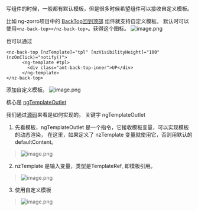 写组件的时候，一般都有默认模板，但是很多时候希望组件可以接收自定义模板。

比如 ng-zorro项目中的 [BackTop回到顶部](https://ng.ant.design/components/back-top/zh) 组件就支持自定义模板。
默认时可以使用`<nz-back-top></nz-back-top>`。获得这个图标。
![image.png](https://upload-images.jianshu.io/upload_images/71414-867e4b24f3df9dc8.png?imageMogr2/auto-orient/strip%7CimageView2/2/w/1240)

也可以通过
```
<nz-back-top [nzTemplate]="tpl" [nzVisibilityHeight]="100" (nzOnClick)="notify()">
      <ng-template #tpl>
        <div class="ant-back-top-inner">UP</div>
      </ng-template>
</nz-back-top>
```
添加自定义模板。
![image.png](https://upload-images.jianshu.io/upload_images/71414-373d8e16ede92bdc.png?imageMogr2/auto-orient/strip%7CimageView2/2/w/1240)

核心是 [ngTemplateOutlet](https://angular.cn/api/common/NgTemplateOutlet)

我们通过[源码](https://github.com/NG-ZORRO/ng-zorro-antd/blob/master/components/back-top/nz-back-top.component.ts)来看是如何实现的。
关键字 ngTemplateOutlet 

1.  先看模板，ngTemplateOutlet  是一个指令，它接收模板变量，可以实现模板的动态渲染，
在这里，如果定义了 nzTemplate 变量就使用它，否则用默认的defaultContent。
> ![image.png](https://upload-images.jianshu.io/upload_images/71414-44ffef763802ac23.png?imageMogr2/auto-orient/strip%7CimageView2/2/w/1240)

2. nzTemplate 是输入变量，类型是TemplateRef, 即模板引用。
> ![image.png](https://upload-images.jianshu.io/upload_images/71414-d5d00bb6a634c3b5.png?imageMogr2/auto-orient/strip%7CimageView2/2/w/1240)

 3. 使用自定义模板
> ![image.png](https://upload-images.jianshu.io/upload_images/71414-60ca5ebde5cb5808.png?imageMogr2/auto-orient/strip%7CimageView2/2/w/1240)
